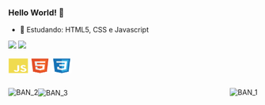 ### Hello World! 👋


- 🌱 Estudando: HTML5, CSS e Javascript

 <div>
  <img height="180em" src="https://github-readme-stats.vercel.app/api?username=DevPhde&show_icons=true&theme=dracula&include_all_commits=true&count_private=true"/>
  <img height="180em" src="https://github-readme-stats.vercel.app/api/top-langs/?username=DevPhde&layout=compact&langs_count=7&theme=dracula"/>
  </div>
 
 <div style="display: inline_block"><br>
  <img align="center" alt="Js" height="30" width="40" src="https://raw.githubusercontent.com/devicons/devicon/master/icons/javascript/javascript-plain.svg">
  <img align="center" alt="HTML" height="30" width="40" src="https://raw.githubusercontent.com/devicons/devicon/master/icons/html5/html5-original.svg">
  <img align="center" alt="CSS" height="30" width="40" src="https://raw.githubusercontent.com/devicons/devicon/master/icons/css3/css3-original.svg">
 </div>
  
  ##
  
  <div align="start">
    <img align="right" height="140em" alt="BAN_1" src="https://cdn.discordapp.com/attachments/1020599652724248672/1020600098373259284/e23d45356baa2acffe70d757467af3e4c63335a9_hq.gif">
    <img align="center" height="140em" alt="BAN_3" src="https://cdn.discordapp.com/attachments/1020599652724248672/1026042981121269800/ban_gif.gif">
    <img align="left" height="140em" alt="BAN_2" src="https://cdn.discordapp.com/attachments/1020599652724248672/1020860778741497886/animesher.com_nanatsu-no-taizai-ban-gif-1305305.gif">
    
  </div>

